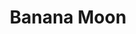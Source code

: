 ---
title: "Banana Moon"
url: /soorts-hossegor/banana-moon-avenue-des-remouleurs/
shop: vêtements
---